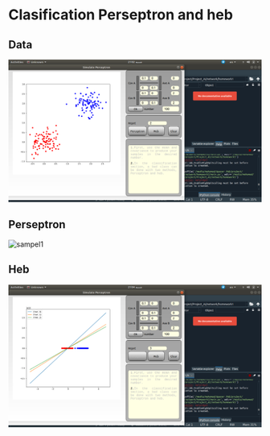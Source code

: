 # Clasification Perseptron and heb 
##  Data
![sampel](./data.png "sampel")
## Perseptron
![sampel1](./perseptron.png "sampel1")
## Heb
![sampel2](./heb.png "sampel2")
